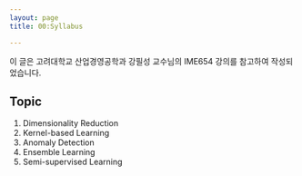 ```yaml
---
layout: page
title: 00:Syllabus

---
```


이 글은 고려대학교 산업경영공학과 강필성 교수님의 IME654 강의를 참고하여 작성되었습니다.

## Topic
1. Dimensionality Reduction
2. Kernel-based Learning
3. Anomaly Detection
4. Ensemble Learning
5. Semi-supervised Learning

